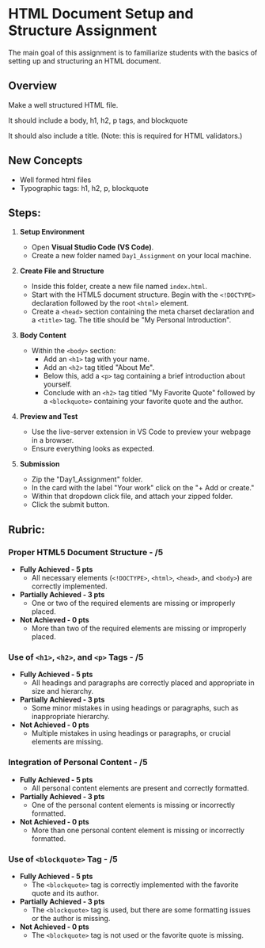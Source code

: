 # HTML Document Setup and Structure Assignment

The main goal of this assignment is to familiarize students with the basics of setting up and structuring an HTML document.

## Overview

Make a well structured HTML file.

It should include a body, h1, h2, p tags, and blockquote

It should also include a title. (Note: this is required for HTML validators.)

## New Concepts

* Well formed html files
* Typographic tags: h1, h2, p, blockquote

## Steps:

1. **Setup Environment**

   - Open **Visual Studio Code (VS Code)**.
   - Create a new folder named `Day1_Assignment` on your local machine.

2. **Create File and Structure**

   - Inside this folder, create a new file named `index.html`.
   - Start with the HTML5 document structure. Begin with the `<!DOCTYPE>` declaration followed by the root `<html>` element.
   - Create a `<head>` section containing the meta charset declaration and a `<title>` tag. The title should be "My Personal Introduction".

3. **Body Content**

   - Within the `<body>` section:
     - Add an `<h1>` tag with your name.
     - Add an `<h2>` tag titled "About Me".
     - Below this, add a `<p>` tag containing a brief introduction about yourself.
     - Conclude with an `<h2>` tag titled "My Favorite Quote" followed by a `<blockquote>` containing your favorite quote and the author.

4. **Preview and Test**

   - Use the live-server extension in VS Code to preview your webpage in a browser.
   - Ensure everything looks as expected.

5. **Submission**
   - Zip the "Day1_Assignment" folder.
   - In the card with the label "Your work" click on the "+ Add or create."
   - Within that dropdown click file, and attach your zipped folder.
   - Click the submit button.

## Rubric:

### Proper HTML5 Document Structure - /5

- **Fully Achieved - 5 pts**
  - All necessary elements (`<!DOCTYPE>`, `<html>`, `<head>`, and `<body>`) are correctly implemented.
- **Partially Achieved - 3 pts**
  - One or two of the required elements are missing or improperly placed.
- **Not Achieved - 0 pts**
  - More than two of the required elements are missing or improperly placed.

### Use of `<h1>`, `<h2>`, and `<p>` Tags - /5

- **Fully Achieved - 5 pts**
  - All headings and paragraphs are correctly placed and appropriate in size and hierarchy.
- **Partially Achieved - 3 pts**
  - Some minor mistakes in using headings or paragraphs, such as inappropriate hierarchy.
- **Not Achieved - 0 pts**
  - Multiple mistakes in using headings or paragraphs, or crucial elements are missing.

### Integration of Personal Content - /5

- **Fully Achieved - 5 pts**
  - All personal content elements are present and correctly formatted.
- **Partially Achieved - 3 pts**
  - One of the personal content elements is missing or incorrectly formatted.
- **Not Achieved - 0 pts**
  - More than one personal content element is missing or incorrectly formatted.

### Use of `<blockquote>` Tag - /5

- **Fully Achieved - 5 pts**
  - The `<blockquote>` tag is correctly implemented with the favorite quote and its author.
- **Partially Achieved - 3 pts**
  - The `<blockquote>` tag is used, but there are some formatting issues or the author is missing.
- **Not Achieved - 0 pts**
  - The `<blockquote>` tag is not used or the favorite quote is missing.
